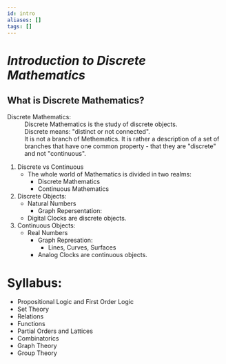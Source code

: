 ```yaml
---
id: intro
aliases: []
tags: []
---
```


# _Introduction to Discrete Mathematics_

## What is Discrete Mathematics?

<dl>
    <dt>Discrete Mathematics:</dt>
    <dd>Discrete Mathematics is the study of discrete objects.</dd>
    <dd>Discrete means: "distinct or not connected".</dd>
    <dd>It is not a branch of Methematics. It is rather a description of a set of branches that have one common property - that they are "discrete" and not "continuous".</dd>
</dl>




1. Discrete vs Continuous
    - The whole world of Mathematics is divided in two realms:
       - Discrete Mathematics
       - Continuous Mathematics
2. Discrete Objects:
    - Natural Numbers
        - Graph Repersentation:
    - Digital Clocks are discrete objects.
3. Continuous Objects:
    - Real Numbers
        - Graph Represation:
            - Lines, Curves, Surfaces
        - Analog Clocks are continuous objects.

# Syllabus:
  - Propositional Logic and First Order Logic
  - Set Theory
  - Relations
  - Functions
  - Partial Orders and Lattices
  - Combinatorics
  - Graph Theory
  - Group Theory
